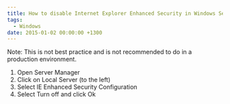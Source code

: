 ```yaml
---
title: How to disable Internet Explorer Enhanced Security in Windows Server 2012 R2
tags:
  - Windows
date: 2015-01-02 00:00:00 +1300
---
```

Note: This is not best practice and is not recommended to do in a production environment.

  1. Open Server Manager
  2. Click on Local Server (to the left)
  3. Select IE Enhanced Security Configuration
  4. Select Turn off and click Ok
